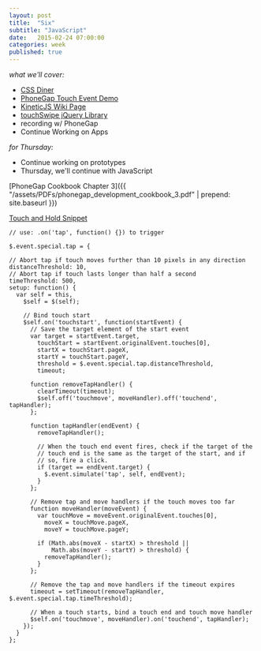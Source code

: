 ```yaml
---
layout: post
title:  "Six"
subtitle: "JavaScript"
date:   2015-02-24 07:00:00
categories: week
published: true
---
```


*what we'll cover:*

- [CSS Diner](http://flukeout.github.io)
- [PhoneGap Touch Event Demo](https://github.com/notandrewkaye/touchMe)
- [KineticJS Wiki Page](https://github.com/ericdrowell/KineticJS/wiki)
- [touchSwipe jQuery Library](http://labs.rampinteractive.co.uk/touchSwipe/demos/)
- recording w/ PhoneGap
- Continue Working on Apps

*for Thursday:*

- Continue working on prototypes
- Thursday, we'll continue with JavaScript

[PhoneGap Cookbook Chapter 3]({{ "/assets/PDFs/phonegap_development_cookbook_3.pdf" | prepend: site.baseurl }})


<div class="expander">
  <a href="javascript:void(0)" id="js-expander-trigger-2" class="expander-trigger expander-hidden demo">Touch and Hold Snippet</a>
  <div id="js-expander-content-2" class="expander-content" markdown="1">

    // use: .on('tap', function() {}) to trigger

    $.event.special.tap = {

    // Abort tap if touch moves further than 10 pixels in any direction
    distanceThreshold: 10,
    // Abort tap if touch lasts longer than half a second
    timeThreshold: 500,
    setup: function() {
      var self = this,
        $self = $(self);

        // Bind touch start
        $self.on('touchstart', function(startEvent) {
          // Save the target element of the start event
          var target = startEvent.target,
            touchStart = startEvent.originalEvent.touches[0],
            startX = touchStart.pageX,
            startY = touchStart.pageY,
            threshold = $.event.special.tap.distanceThreshold,
            timeout;

          function removeTapHandler() {
            clearTimeout(timeout);
            $self.off('touchmove', moveHandler).off('touchend', tapHandler);
          };

          function tapHandler(endEvent) {
            removeTapHandler();

            // When the touch end event fires, check if the target of the
            // touch end is the same as the target of the start, and if
            // so, fire a click.
            if (target == endEvent.target) {
              $.event.simulate('tap', self, endEvent);
            }
          };

          // Remove tap and move handlers if the touch moves too far
          function moveHandler(moveEvent) {
            var touchMove = moveEvent.originalEvent.touches[0],
              moveX = touchMove.pageX,
              moveY = touchMove.pageY;

            if (Math.abs(moveX - startX) > threshold ||
                Math.abs(moveY - startY) > threshold) {
              removeTapHandler();
            }
          };

          // Remove the tap and move handlers if the timeout expires
          timeout = setTimeout(removeTapHandler, $.event.special.tap.timeThreshold);

          // When a touch starts, bind a touch end and touch move handler
          $self.on('touchmove', moveHandler).on('touchend', tapHandler);
        });
      }
    };

</div>
</div>

